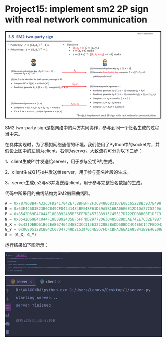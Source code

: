 # Project15: implement sm2 2P sign with real network communication

<img src=".\md_image\1.png" alt="image-20230717145426632"  />

SM2 two-party sign是指网络中的两方共同协作，参与到同一个签名生成的过程当中来。

在具体实现时，为了模拟网络通信的环境，我们使用了Python中的socket库，并假设上图中的左侧为client，右侧为server。大致流程可分为以下三步：

1、client生成P1并发送给server，用于参与公钥P的生成。

2、client生成Q1与e并发送给server，用于参与签名片段的生成。

3、server生成r,s2与s3并发送给client，用于参与完整签名数据的生成。

代码中所采用的曲线结构为SM2椭圆曲线群。

```python
A = 0x787968B4FA32C3FD2417842E73BBFEFF2F3C848B6831D7E0EC65228B3937E498
B = 0x63E4C6D3B23B0C849CF84241484BFE48F61D59A5B16BA06E6E12D1DA27C5249A
P = 0x8542D69E4C044F18E8B92435BF6FF7DE457283915C45517D722EDB8B08F1DFC3
N = 0x8542D69E4C044F18E8B92435BF6FF7DD297720630485628D5AE74EE7C32E79B7
G_X = 0x421DEBD61B62EAB6746434EBC3CC315E32220B3BADD50BDC4C4E6C147FEDD43D
G_Y = 0x0680512BCBB42C07D47349D2153B70C4E5D7FDFCBFA36EA1A85841B9E46E09A2
G = (G_X, G_Y)
```

运行结果如下图所示：

<img src=".\md_image\2.png" alt="image-20230717150039407" style="zoom:80%;" />

<img src=".\md_image\3.png" alt="image-20230717150118730" style="zoom:80%;" />
